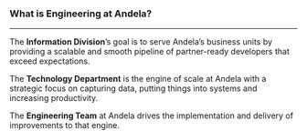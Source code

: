 ### What is Engineering at Andela?
***
The **Information Division**’s goal is to serve Andela’s business units by providing a scalable and smooth pipeline of partner-ready developers that exceed expectations. 

The **Technology Department** is the engine of scale at Andela with a strategic focus on capturing data, putting things into systems and increasing productivity.

The **Engineering Team** at Andela drives the implementation and delivery of improvements to that engine. 
